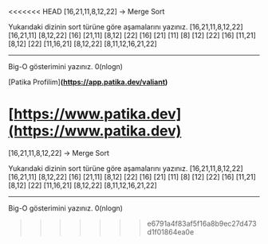 <<<<<<< HEAD
[16,21,11,8,12,22] -> Merge Sort

Yukarıdaki dizinin sort türüne göre aşamalarını yazınız.
                    [16,21,11,8,12,22]
                [16,21,11]      [8,12,22]
            [16]   [21,11]      [8,12]    [22]
        [16]    [21]  [11]      [8]    [12]     [22]
            [16]   [11,21]      [8,12]    [22]
                [11,16,21]      [8,12,22]
                    [8,11,12,16,21,22]

----------------------------------------------------------
Big-O gösterimini yazınız.
0(nlogn)

[Patika Profilim]**(https://app.patika.dev/valiant)**

**[https://www.patika.dev](https://www.patika.dev)**
=======
[16,21,11,8,12,22] -> Merge Sort

Yukarıdaki dizinin sort türüne göre aşamalarını yazınız.
                    [16,21,11,8,12,22]
                [16,21,11]      [8,12,22]
            [16]   [21,11]      [8,12]    [22]
        [16]    [21]  [11]      [8]    [12]     [22]
            [16]   [11,21]      [8,12]    [22]
                [11,16,21]      [8,12,22]
                    [8,11,12,16,21,22]

----------------------------------------------------------
Big-O gösterimini yazınız.
0(nlogn)
>>>>>>> e6791a4f83af5f16a8b9ec27d473d1f01864ea0e

